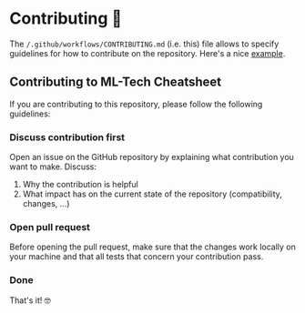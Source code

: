 # Contributing 🙏

The `/.github/workflows/CONTRIBUTING.md` (i.e. this) file allows to specify guidelines for how to contribute on the
repository. Here's a nice [example](https://gist.github.com/PurpleBooth/b24679402957c63ec426).

## Contributing to ML-Tech Cheatsheet

If you are contributing to this repository, please follow the following guidelines:

### Discuss contribution first

Open an issue on the GitHub repository by explaining what contribution you want to make. Discuss:

1. Why the contribution is helpful
2. What impact has on the current state of the repository (compatibility, changes, ...)

### Open pull request

Before opening the pull request, make sure that the changes work locally on your machine and that all tests that concern
your contribution pass.

### Done
That's it! 🤓
